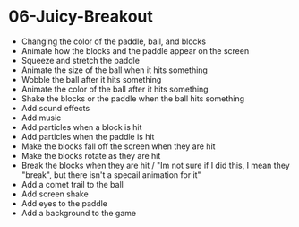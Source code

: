 # 06-Juicy-Breakout
 - Changing the color of the paddle, ball, and blocks
 - Animate how the blocks and the paddle appear on the screen
 - Squeeze and stretch the paddle
 - Animate the size of the ball when it hits something
 - Wobble the ball after it hits something
 - Animate the color of the ball after it hits something
 - Shake the blocks or the paddle when the ball hits something
 - Add sound effects
 - Add music
 - Add particles when a block is hit
 - Add particles when the paddle is hit
 - Make the blocks fall off the screen when they are hit
 - Make the blocks rotate as they are hit
 - Break the blocks when they are hit / "Im not sure if I did this, I mean they "break", but there isn't a specail animation for it"
 - Add a comet trail to the ball
 - Add screen shake
 - Add eyes to the paddle
 - Add a background to the game
